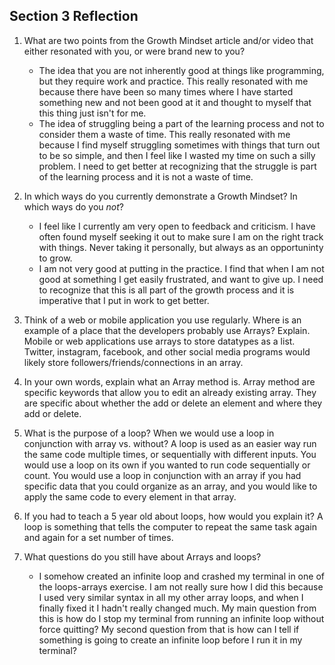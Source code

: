 ## Section 3 Reflection

1. What are two points from the Growth Mindset article and/or video that either resonated with you, or were brand new to you?
    - The idea that you are not inherently good at things like programming, but they require work and practice. This really resonated with me because there have been so many times where I have started something new and not been good at it and thought to myself that this thing just isn't for me.
    - The idea of struggling being a part of the learning process and not to consider them a waste of time. This really resonated with me because I find myself struggling sometimes with things that turn out to be so simple, and then I feel like I wasted my time on such a silly problem. I need to get better at recognizing that the struggle is part of the learning process and it is not a waste of time.


1. In which ways do you currently demonstrate a Growth Mindset? In which ways do you _not_?
    - I feel like I currently am very open to feedback and criticism. I have often found myself seeking it out to make sure I am on the right track with things. Never taking it personally, but always as an opportuninty to grow.
    - I am not very good at putting in the practice. I find that when I am not good at something I get easily frustrated, and want to give up. I need to recognize that this is all part of the growth process and it is imperative that I put in work to get better.

    
1. Think of a web or mobile application you use regularly. Where is an example of a place that the developers probably use Arrays? Explain.
  Mobile or web applications use arrays to store datatypes as a list. Twitter, instagram, facebook, and other social media programs would likely store followers/friends/connections in an array.


1. In your own words, explain what an Array method is.
  Array method are specific keywords that allow you to edit an already existing array. They are specific about whether the add or delete an element and where they add or delete.


1. What is the purpose of a loop? When we would use a loop in conjunction with array vs. without?
  A loop is used as an easier way run the same code multiple times, or sequentially with different inputs. You would use a loop on its own if you wanted to run code sequentially or count. You would use a loop in conjunction with an array if you had specific data that you could organize as an array, and you would like to apply the same code to every element in that array.


1. If you had to teach a 5 year old about loops, how would you explain it?
    A loop is something that tells the computer to repeat the same task again and again for a set number of times.


1. What questions do you still have about Arrays and loops?
    - I somehow created an infinite loop and crashed my terminal in one of the loops-arrays exercise. I am not really sure how I did this because I used very similar syntax in all my other array loops, and when I finally fixed it I hadn't really changed much. My main question from this is how do I stop my terminal from running an infinite loop without force quitting? My second question from that is how can I tell if something is going to create an infinite loop before I run it in my terminal?
